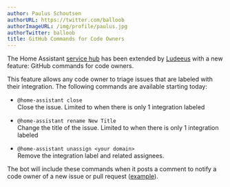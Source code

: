 ```yaml
---
author: Paulus Schoutsen
authorURL: https://twitter.com/balloob
authorImageURL: /img/profile/paulus.jpg
authorTwitter: balloob
title: GitHub Commands for Code Owners
---
```


The Home Assistant [service hub](https://github.com/home-assistant/service-hub/) has been extended by [Ludeeus](https://github.com/ludeeus) with a new feature: GitHub commands for code owners.

This feature allows any code owner to triage issues that are labeled with their integration. The following commands are available starting today:

* `@home-assistant close`<br />
  Close the issue. Limited to when there is only 1 integration labeled

* `@home-assistant rename New Title`<br />
  Change the title of the issue. Limited to when there is only 1 integration labeled

* `@home-assistant unassign <your domain>`<br />
  Remove the integration label and related assignees.

The bot will include these commands when it posts a comment to notify a code owner of a new issue or pull request ([example](#)).
